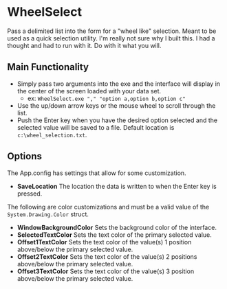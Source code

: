 # WheelSelect
Pass a delimited list into the form for a "wheel like" selection. Meant to be used as a quick selection utility. I'm really not sure why I built this. I had a thought and had to run with it. Do with it what you will.

## Main Functionality
* Simply pass two arguments into the exe and the interface will display in the center of the screen loaded with your data set.
    * ex: `WheelSelect.exe "," "option a,option b,option c"`
* Use the up/down arrow keys or the mouse wheel to scroll through the list.
* Push the Enter key when you have the desired option selected and the selected value will be saved to a file. Default location is `c:\wheel_selection.txt`.

## Options
The App.config has settings that allow for some customization.
* **SaveLocation** The location the data is written to when the Enter key is pressed.

The following are color customizations and must be a valid value of the `System.Drawing.Color` struct.
* **WindowBackgroundColor** Sets the background color of the interface.
* **SelectedTextColor** Sets the text color of the primary selected value.
* **Offset1TextColor** Sets the text color of the value(s) 1 position above/below the primary selected value.
* **Offset2TextColor** Sets the text color of the value(s) 2 positions above/below the primary selected value.
* **Offset3TextColor** Sets the text color of the value(s) 3 position above/below the primary selected value.
